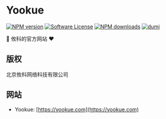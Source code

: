 # Yookue

[![NPM version](https://img.shields.io/npm/v/@yookue/official-site.svg?style=flat)](https://npmjs.org/package/@yookue/official-site)
[![Software License](https://img.shields.io/badge/license-MIT-brightgreen.svg?style=flat)](LICENSE.txt)
[![NPM downloads](http://img.shields.io/npm/dm/@yookue/official-site.svg?style=flat)](https://npmjs.org/package/@yookue/official-site)
[![dumi](https://img.shields.io/badge/docs%20by-dumi-blue?style=flat-square)](https://github.com/umijs/dumi)

🏅 攸科的官方网站 ❤️

## 版权

北京攸科网络科技有限公司

## 网站

- Yookue: [https://yookue.com](https://yookue.com)

